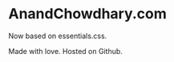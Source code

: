 AnandChowdhary.com
==================

Now based on essentials.css.

Made with love. Hosted on Github.
